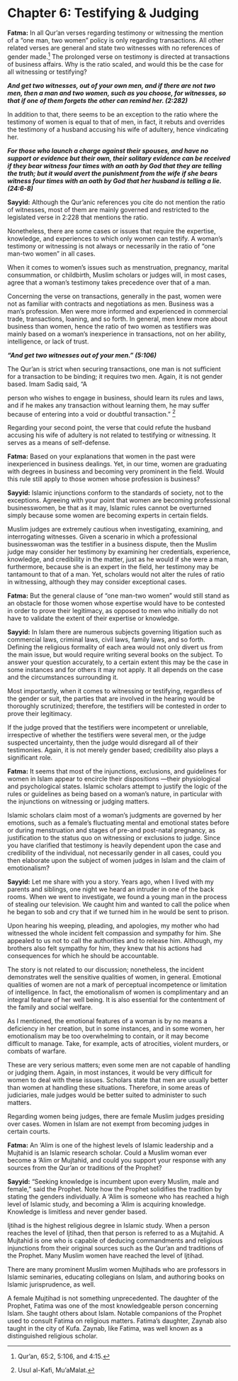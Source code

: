 Chapter 6: Testifying & Judging
===============================

**Fatma:** In all Qur’an verses regarding testimony or witnessing the
mention of a “one man, two women” policy is only regarding transactions.
All other related verses are general and state two witnesses with no
references of gender made.[^1] The prolonged verse on testimony is
directed at transactions of business affairs. Why is the ratio scaled,
and would this be the case for all witnessing or testifying?

***And get two witnesses, out of your own men, and if there are not two
men, then a man and two women, such as you choose, for witnesses, so
that if one of them forgets the other can remind her. (2:282)***

In addition to that, there seems to be an exception to the ratio where
the testimony of women is equal to that of men, in fact, it rebuts and
overrides the testimony of a husband accusing his wife of adultery,
hence vindicating her.

***For those who launch a charge against their spouses, and have no
support or evidence but their own, their solitary evidence can be
received if they bear witness four times with an oath by God that they
are telling the truth; but it would avert the punishment from the wife
if she bears witness four times with an oath by God that her husband is
telling a lie. (24:6-8)***

**Sayyid:** Although the Qur’anic references you cite do not mention the
ratio of witnesses, most of them are mainly governed and restricted to
the legislated verse in 2:228 that mentions the ratio.

Nonetheless, there are some cases or issues that require the expertise,
knowledge, and experiences to which only women can testify. A woman’s
testimony or witnessing is not always or necessarily in the ratio of
“one man-two women” in all cases.

When it comes to women’s issues such as menstruation, pregnancy, marital
consummation, or childbirth, Muslim scholars or judges will, in most
cases, agree that a woman’s testimony takes precedence over that of a
man.

Concerning the verse on transactions, generally in the past, women were
not as familiar with contracts and negotiations as men. Business was a
man’s profession. Men were more informed and experienced in commercial
trade, transactions, loaning, and so forth. In general, men knew more
about business than women, hence the ratio of two women as testifiers
was mainly based on a woman’s inexperience in transactions, not on her
ability, intelligence, or lack of trust.

***“And get two witnesses out of your men.” (5:106)***

The Qur’an is strict when securing transactions, one man is not
sufficient for a transaction to be binding; it requires two men. Again,
it is not gender based. Imam Sadiq said, “A

person who wishes to engage in business, should learn its rules and
laws, and if he makes any transaction without learning them, he may
suffer because of entering into a void or doubtful transaction.” [^2]

Regarding your second point, the verse that could refute the husband
accusing his wife of adultery is not related to testifying or
witnessing. It serves as a means of self-defense.

**Fatma:** Based on your explanations that women in the past were
inexperienced in business dealings. Yet, in our time, women are
graduating with degrees in business and becoming very prominent in the
field. Would this rule still apply to those women whose profession is
business?

**Sayyid:** Islamic injunctions conform to the standards of society, not
to the exceptions. Agreeing with your point that women are becoming
professional businesswomen, be that as it may, Islamic rules cannot be
overturned simply because some women are becoming experts in certain
fields.

Muslim judges are extremely cautious when investigating, examining, and
interrogating witnesses. Given a scenario in which a professional
businesswoman was the testifier in a business dispute, then the Muslim
judge may consider her testimony by examining her credentials,
experience, knowledge, and credibility in the matter, just as he would
if she were a man, furthermore, because she is an expert in the field,
her testimony may be tantamount to that of a man. Yet, scholars would
not alter the rules of ratio in witnessing, although they may consider
exceptional cases.

**Fatma:** But the general clause of “one man-two women” would still
stand as an obstacle for those women whose expertise would have to be
contested in order to prove their legitimacy, as opposed to men who
initially do not have to validate the extent of their expertise or
knowledge.

**Sayyid:** In Islam there are numerous subjects governing litigation
such as commercial laws, criminal laws, civil laws, family laws, and so
forth. Defining the religious formality of each area would not only
divert us from the main issue, but would require writing several books
on the subject. To answer your question accurately, to a certain extent
this may be the case in some instances and for others it may not apply.
It all depends on the case and the circumstances surrounding it.

Most importantly, when it comes to witnessing or testifying, regardless
of the gender or suit, the parties that are involved in the hearing
would be thoroughly scrutinized; therefore, the testifiers will be
contested in order to prove their legitimacy.

If the judge proved that the testifiers were incompetent or unreliable,
irrespective of whether the testifiers were several men, or the judge
suspected uncertainty, then the judge would disregard all of their
testimonies. Again, it is not merely gender based; credibility also
plays a significant role.

**Fatma:** It seems that most of the injunctions, exclusions, and
guidelines for women in Islam appear to encircle their dispositions
—their physiological and psychological states. Islamic scholars attempt
to justify the logic of the rules or guidelines as being based on a
woman’s nature, in particular with the injunctions on witnessing or
judging matters.

Islamic scholars claim most of a woman’s judgments are governed by her
emotions, such as a female’s fluctuating mental and emotional states
before or during menstruation and stages of pre-and post-natal
pregnancy, as justification to the status quo on witnessing or
exclusions to judge. Since you have clarified that testimony is heavily
dependent upon the case and credibility of the individual, not
necessarily gender in all cases, could you then elaborate upon the
subject of women judges in Islam and the claim of emotionalism?

**Sayyid:** Let me share with you a story. Years ago, when I lived with
my parents and siblings, one night we heard an intruder in one of the
back rooms. When we went to investigate, we found a young man in the
process of stealing our television. We caught him and wanted to call the
police when he began to sob and cry that if we turned him in he would be
sent to prison.

Upon hearing his weeping, pleading, and apologies, my mother who had
witnessed the whole incident felt compassion and sympathy for him. She
appealed to us not to call the authorities and to release him. Although,
my brothers also felt sympathy for him, they knew that his actions had
consequences for which he should be accountable.

The story is not related to our discussion; nonetheless, the incident
demonstrates well the sensitive qualities of women, in general.
Emotional qualities of women are not a mark of perceptual incompetence
or limitation of intelligence. In fact, the emotionalism of women is
complimentary and an integral feature of her well being. It is also
essential for the contentment of the family and social welfare.

As I mentioned, the emotional features of a woman is by no means a
deficiency in her creation, but in some instances, and in some women,
her emotionalism may be too overwhelming to contain, or it may become
difficult to manage. Take, for example, acts of atrocities, violent
murders, or combats of warfare.

These are very serious matters; even some men are not capable of
handling or judging them. Again, in most instances, it would be very
difficult for women to deal with these issues. Scholars state that men
are usually better than women at handling these situations. Therefore,
in some areas of judiciaries, male judges would be better suited to
administer to such matters.

Regarding women being judges, there are female Muslim judges presiding
over cases. Women in Islam are not exempt from becoming judges in
certain courts.

**Fatma:** An ‘Alim is one of the highest levels of Islamic leadership
and a Mujtahid is an Islamic research scholar. Could a Muslim woman ever
become a ‘Alim or Mujtahid, and could you support your response with any
sources from the Qur’an or traditions of the Prophet?

**Sayyid:** “Seeking knowledge is incumbent upon every Muslim, male and
female,” said the Prophet. Note how the Prophet solidifies the tradition
by stating the genders individually. A ‘Alim is someone who has reached
a high level of Islamic study, and becoming a ‘Alim is acquiring
knowledge. Knowledge is limitless and never gender based.

Ijtihad is the highest religious degree in Islamic study. When a person
reaches the level of Ijtihad, then that person is referred to as a
Mujtahid. A Mujtahid is one who is capable of deducing commandments and
religious injunctions from their original sources such as the Qur’an and
traditions of the Prophet. Many Muslim women have reached the level of
Ijtihad.

There are many prominent Muslim women Mujtihads who are professors in
Islamic seminaries, educating collegians on Islam, and authoring books
on Islamic jurisprudence, as well.

A female Mujtihad is not something unprecedented. The daughter of the
Prophet, Fatima was one of the most knowledgeable person concerning
Islam. She taught others about Islam. Notable companions of the Prophet
used to consult Fatima on religious matters. Fatima’s daughter, Zaynab
also taught in the city of Kufa. Zaynab, like Fatima, was well known as
a distinguished religious scholar.

[^1]: Qur’an, 65:2, 5:106, and 4:15.

[^2]: Usul al-Kafi, Mu’aMalat.



